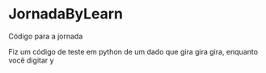 # JornadaByLearn
Código para a jornada

Fiz um código de teste em python de um dado que gira gira gira, enquanto você digitar y
